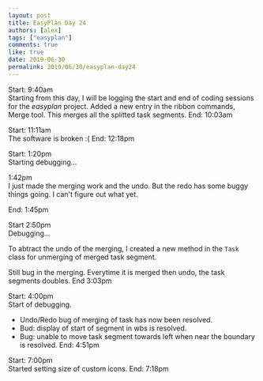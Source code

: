 ```yaml
---
layout: post
title: EasyPlan Day 24
authors: [alex]
tags: ["easyplan"]
comments: true
like: true
date: 2019-06-30
permalink: 2019/06/30/easyplan-day24
---
```

Start: 9:40am  
Starting from this day, I will be logging the start and end of coding sessions for the _easyplan_ project.
Added a new entry in the ribbon commands, Merge tool. This merges all the splitted task segments.
End: 10:03am  

Start: 11:11am  
The software is broken :(
End: 12:18pm  

Start: 1:20pm  
Starting debugging...

1:42pm  
I just made the merging work and the undo. But the redo has some buggy things going. I can't figure out what yet.

End: 1:45pm  

Start 2:50pm  
Debugging...

To abtract the undo of the merging, I created a new method in the ```Task``` class for unmerging of merged task segment.

Still bug in the merging. Everytime it is merged then undo, the task segments doubles.
End 3:03pm  

Start: 4:00pm  
Start of debugging.

- Undo/Redo bug of merging of task has now been resolved.
- Bud: display of start of segment in wbs is resolved.
- Bug: unable to move task segment towards left when near the boundary is resolved.
End: 4:51pm  

Start: 7:00pm  
Started setting size of custom icons.
End: 7:18pm  
